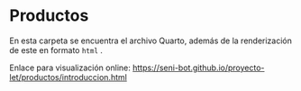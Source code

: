 # Productos

En esta carpeta se encuentra el archivo Quarto, además de la renderización de este en formato `html` .

Enlace para visualización online: <https://seni-bot.github.io/proyecto-let/productos/introduccion.html>
